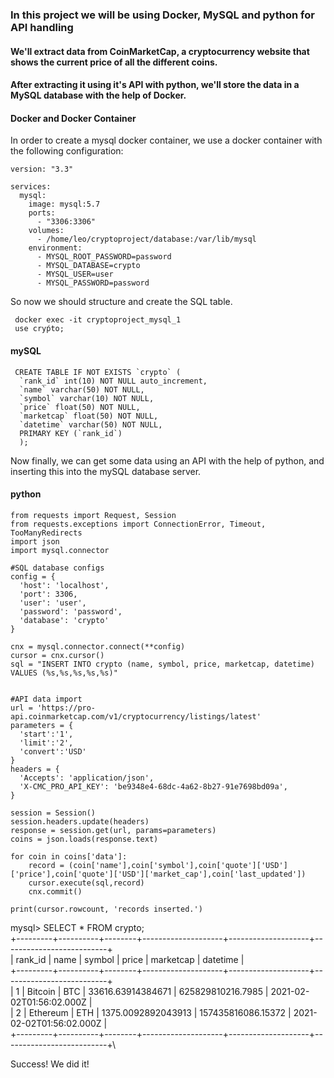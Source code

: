 ### In this project we will be using Docker, MySQL and python for API handling
#### We'll extract data from CoinMarketCap, a cryptocurrency website that shows the current price of all the different coins.
#### After extracting it using it's API with python, we'll store the data in a MySQL database with the help of Docker. 

#### Docker and Docker Container
In order to create a mysql docker container, we use a docker container with the following configuration:

```
version: "3.3"

services:
  mysql:
    image: mysql:5.7
    ports:
      - "3306:3306"
    volumes:
      - /home/leo/cryptoproject/database:/var/lib/mysql
    environment:
      - MYSQL_ROOT_PASSWORD=password
      - MYSQL_DATABASE=crypto
      - MYSQL_USER=user
      - MYSQL_PASSWORD=password
```

So now we should structure and create the SQL table.

```
 docker exec -it cryptoproject_mysql_1
 use cryṕto;
```

#### mySQL

```
 CREATE TABLE IF NOT EXISTS `crypto` (
  `rank_id` int(10) NOT NULL auto_increment,
  `name` varchar(50) NOT NULL,
  `symbol` varchar(10) NOT NULL,
  `price` float(50) NOT NULL,
  `marketcap` float(50) NOT NULL,
  `datetime` varchar(50) NOT NULL,
  PRIMARY KEY (`rank_id`)
  );
```
Now finally, we can get some data using an API with the help of python, and inserting this into the mySQL database server.

#### python
```
from requests import Request, Session
from requests.exceptions import ConnectionError, Timeout, TooManyRedirects
import json
import mysql.connector

#SQL database configs
config = {
  'host': 'localhost',
  'port': 3306,
  'user': 'user',
  'password': 'password',
  'database': 'crypto'
}

cnx = mysql.connector.connect(**config)
cursor = cnx.cursor()
sql = "INSERT INTO crypto (name, symbol, price, marketcap, datetime) VALUES (%s,%s,%s,%s,%s)"


#API data import
url = 'https://pro-api.coinmarketcap.com/v1/cryptocurrency/listings/latest'
parameters = {
  'start':'1',
  'limit':'2',
  'convert':'USD'
}
headers = {
  'Accepts': 'application/json',
  'X-CMC_PRO_API_KEY': 'be9348e4-68dc-4a62-8b27-91e7698bd09a',
}

session = Session()
session.headers.update(headers)
response = session.get(url, params=parameters)
coins = json.loads(response.text)

for coin in coins['data']:
    record = (coin['name'],coin['symbol'],coin['quote']['USD']['price'],coin['quote']['USD']['market_cap'],coin['last_updated'])
    cursor.execute(sql,record)
    cnx.commit()

print(cursor.rowcount, 'records inserted.')
```

mysql> SELECT * FROM crypto;\
+---------+----------+--------+--------------------+--------------------+--------------------------+\
| rank_id | name     | symbol | price              | marketcap          | datetime                 |\
+---------+----------+--------+--------------------+--------------------+--------------------------+\
|       1 | Bitcoin  | BTC    |  33616.63914384671 |  625829810216.7985 | 2021-02-02T01:56:02.000Z |\
|       2 | Ethereum | ETH    | 1375.0092892043913 | 157435816086.15372 | 2021-02-02T01:56:02.000Z |\
+---------+----------+--------+--------------------+--------------------+--------------------------+\

Success! We did it!


